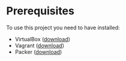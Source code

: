 # Prerequisites
To use this project you need to have installed:
- VirtualBox ([download](https://www.virtualbox.org/wiki/Downloads))
- Vagrant ([download](https://www.vagrantup.com/downloads))
- Packer ([download](https://www.packer.io/downloads))
